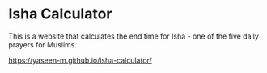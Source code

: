 # Isha Calculator

This is a website that calculates the end time for Isha - one of the five daily prayers for Muslims.

https://yaseen-m.github.io/isha-calculator/
